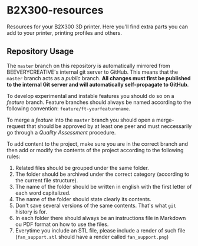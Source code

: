 # B2X300-resources

Resources for your B2X300 3D printer.
Here you'll find extra parts you can add to your printer, printing profiles and others.

## Repository Usage
The `master` branch on this repository is automatically mirrored from BEEVERYCREATIVE's internal git server to GitHub. This means that the `master` branch acts as a *public* branch. **All changes must first be published to the internal Git server and will automatically self-propagate to GitHub**.

To develop experimental and instable features you should do so on a *feature*  branch. Feature branches should always be named according to the following convention: `feature/ft-yourfeaturename`.

To merge a *feature* into the `master` branch you should open a merge-request that should be approved by at least one peer and must neccessarily go through a _Quality Assessment_ procedure.

To add content to the project, make sure you are in the correct branch and then add or modify the contents of the project according to the following rules:
1. Related files should be grouped under the same folder.
2. The folder should be archived under the correct category (according to the current file structure).
3. The name of the folder should be written in english with the first letter of each word capitalized.
4. The name of the folder should state clearly its contents.
5. Don't save several versions of the same contents. That's what `git` history is for.
6. In each folder there should always be an instructions file in Markdown ou PDF format on how to use the files.
7. Everytime you include an STL file, please include a render of such file (`fan_support.stl` should have a render called `fan_support.png`)
